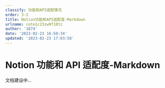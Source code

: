 ```yaml
---
classify: 功能和API适配情况
order: 3-2
title: Notion功能和API适配度-Markdown
urlname: cote1c23zw9f10tz
author: '1874'
date: '2023-02-23 16:50:34'
updated: '2023-02-23 17:03:58'
---
```

# Notion 功能和 API 适配度-Markdown

文档建设中...
